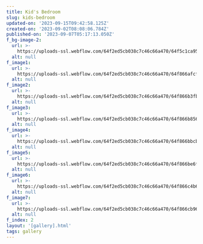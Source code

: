 ```yaml
---
title: Kid's Bedroom
slug: kids-bedroom
updated-on: '2023-09-15T09:42:58.125Z'
created-on: '2023-09-02T08:08:06.784Z'
published-on: '2023-09-07T05:17:13.050Z'
f_bg-image-2:
  url: >-
    https://uploads-ssl.webflow.com/64f2ed5cb038c7c46c66a470/64f5c1ca95d2817bbffd30ec_kid%27s%20bedroom.png
  alt: null
f_image1:
  url: >-
    https://uploads-ssl.webflow.com/64f2ed5cb038c7c46c66a470/64f866afcf6db99005565265_ruheed_KIDS_BEDROOM_INTERIOR_9d0ccded-10a1-41a8-976e-e229f31c2ae8.png
  alt: null
f_image2:
  url: >-
    https://uploads-ssl.webflow.com/64f2ed5cb038c7c46c66a470/64f866b3fb8d7de3f8250d91_ruheed_KIDS_BEDROOM_INTERIOR_64c8d248-47de-431b-bc05-e84167337425.png
  alt: null
f_image3:
  url: >-
    https://uploads-ssl.webflow.com/64f2ed5cb038c7c46c66a470/64f866b856b1123860337a7c_ruheed_KIDS_BEDROOM_INTERIOR_aa333ef5-6265-4618-b337-d06298bf7985.png
  alt: null
f_image4:
  url: >-
    https://uploads-ssl.webflow.com/64f2ed5cb038c7c46c66a470/64f866bbcb313ae127e407a9_ruheed_KIDS_BEDROOM_INTERIOR_cdf89893-fc6b-48a9-b170-499172e18778.png
  alt: null
f_image5:
  url: >-
    https://uploads-ssl.webflow.com/64f2ed5cb038c7c46c66a470/64f866be6f224eb14cf697dd_ruheed_KIDS_ROOM_INTERIOR_MINIMAL_0b77f0ad-d37b-453a-b324-b5ae967c811d.png
  alt: null
f_image6:
  url: >-
    https://uploads-ssl.webflow.com/64f2ed5cb038c7c46c66a470/64f866c4b619c0cbabc7d62b_ruheed_KIDS_ROOM_INTERIOR_MINIMAL_76c4810e-564c-4100-aa0e-7bbd8e0d4cfc.png
  alt: null
f_image7:
  url: >-
    https://uploads-ssl.webflow.com/64f2ed5cb038c7c46c66a470/64f866cb9691a3125bb5b601_ruheed_KIDS_ROOM_INTERIOR_MINIMAL_6068e223-1f81-48f2-b472-b107775cc054.png
  alt: null
f_index: 2
layout: '[gallery].html'
tags: gallery
---
```




